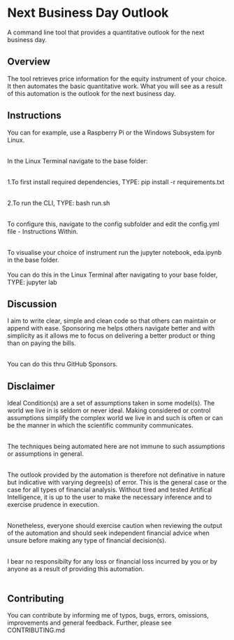 # Next Business Day Outlook

A command line tool that provides a quantitative outlook for the next business day.

## Overview

The tool retrieves price information for the equity instrument of your choice. It then automates the basic quantitative work. What you will see as a result of this automation is the outlook for the next business day.

## Instructions

You can for example, use a Raspberry Pi or the Windows Subsystem for Linux.<br/><br/>

In the Linux Terminal navigate to the base folder:<br/><br/>

1.To first install required dependencies, TYPE: pip install -r requirements.txt<br/><br/>

2.To run the CLI, TYPE: bash run.sh<br/><br/>

To configure this, navigate to the config subfolder and edit the config.yml file - Instructions Within.<br/><br/>

To visualise your choice of instrument run the jupyter notebook, eda.ipynb in the base folder.<br/><br/>
You can do this in the Linux Terminal after navigating to your base folder, TYPE: jupyter lab

## Discussion

I aim to write clear, simple and clean code so that others can maintain or append with ease. Sponsoring me helps others navigate better and with simplicity as it allows me to focus on delivering a better product or thing than on paying the bills.<br/><br/>

You can do this thru GitHub Sponsors.

## Disclaimer

Ideal Condition(s) are a set of assumptions taken in some model(s). The world we live in is seldom or never ideal. Making considered or control assumptions simplify the complex world we live in and such is often or can be the manner in which the scientific community communicates.<br/><br/>

The techniques being automated here are not immune to such assumptions or assumptions in general.<br/><br/>

The outlook provided by the automation is therefore not definative in nature but indicative with varying degree(s) of error. This is the general case or the case for all types of financial analysis. Without tired and tested Artifical Intelligence, it is up to the user to make the necessary inference and to exercise prudence in execution.<br/><br/>

Nonetheless, everyone should exercise caution when reviewing the output of the automation and should seek independent financial advice when unsure before making any type of financial decision(s).<br/><br/>

I bear no responsibilty for any loss or financial loss incurred by you or by anyone as a result of providing this automation.<br/><br/>

## Contributing

You can contribute by informing me of typos, bugs, errors, omissions, improvements and general feedback. Further, please see CONTRIBUTING.md
